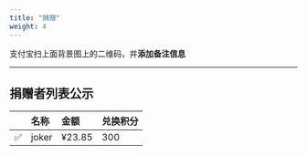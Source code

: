 ```yaml
---
title: "捐赠"
weight: 4
---
```


支付宝扫上面背景图上的二维码，并**添加备注信息**

---

## 捐赠者列表公示

||名称|金额|兑换积分|
|---|:------|:-----|:-------|
|✅|joker|¥23.85|300|